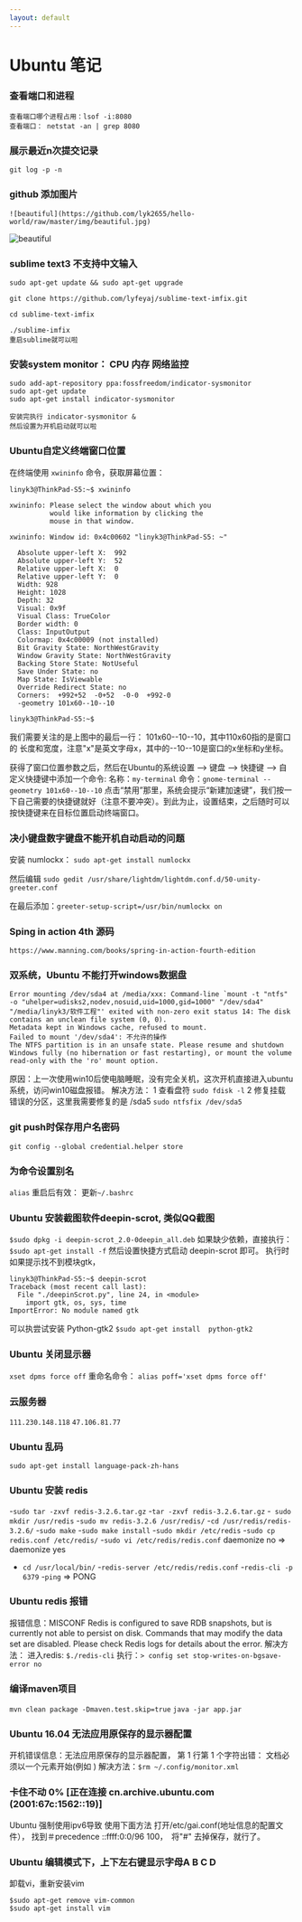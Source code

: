 ```yaml
---
layout: default
---
```


# Ubuntu 笔记

### 查看端口和进程
```
查看端口哪个进程占用：lsof -i:8080
查看端口： netstat -an | grep 8080
```

### 展示最近n次提交记录
`git log -p -n`

### github 添加图片
`![beautiful](https://github.com/lyk2655/hello-world/raw/master/img/beautiful.jpg)`

![beautiful](https://github.com/lyk2655/hello-world/raw/master/img/beautiful.jpg)

### sublime text3 不支持中文输入
```
sudo apt-get update && sudo apt-get upgrade

git clone https://github.com/lyfeyaj/sublime-text-imfix.git

cd sublime-text-imfix

./sublime-imfix
重启sublime就可以啦
```

### 安装system monitor： CPU 内存 网络监控
```
sudo add-apt-repository ppa:fossfreedom/indicator-sysmonitor
sudo apt-get update
sudo apt-get install indicator-sysmonitor

安装完执行 indicator-sysmonitor &
然后设置为开机启动就可以啦
```

### Ubuntu自定义终端窗口位置
在终端使用 `xwininfo` 命令，获取屏幕位置：
```
linyk3@ThinkPad-S5:~$ xwininfo

xwininfo: Please select the window about which you
          would like information by clicking the
          mouse in that window.

xwininfo: Window id: 0x4c00602 "linyk3@ThinkPad-S5: ~"

  Absolute upper-left X:  992
  Absolute upper-left Y:  52
  Relative upper-left X:  0
  Relative upper-left Y:  0
  Width: 928
  Height: 1028
  Depth: 32
  Visual: 0x9f
  Visual Class: TrueColor
  Border width: 0
  Class: InputOutput
  Colormap: 0x4c00009 (not installed)
  Bit Gravity State: NorthWestGravity
  Window Gravity State: NorthWestGravity
  Backing Store State: NotUseful
  Save Under State: no
  Map State: IsViewable
  Override Redirect State: no
  Corners:  +992+52  -0+52  -0-0  +992-0
  -geometry 101x60--10--10

linyk3@ThinkPad-S5:~$ 

```
我们需要关注的是上图中的最后一行： 101x60--10--10，其中110x60指的是窗口的 长度和宽度，注意"x"是英文字母x，其中的--10--10是窗口的x坐标和y坐标。

获得了窗口位置参数之后，然后在Ubuntu的系统设置 --> 键盘 --> 快捷键 --> 自定义快捷键中添加一个命令:
名称：`my-terminal`
命令：`gnome-terminal --geometry 101x60--10--10`
点击“禁用”那里，系统会提示“新建加速键”，我们按一下自己需要的快捷键就好（注意不要冲突）。到此为止，设置结束，之后随时可以按快捷键来在目标位置启动终端窗口。


### 决小键盘数字键盘不能开机自动启动的问题

安装 numlockx：
`sudo apt-get install numlockx`

然后编辑 `sudo gedit /usr/share/lightdm/lightdm.conf.d/50-unity-greeter.conf`

在最后添加：`greeter-setup-script=/usr/bin/numlockx on`

### Sping in action 4th 源码 
`https://www.manning.com/books/spring-in-action-fourth-edition`


### 双系统，Ubuntu 不能打开windows数据盘
```
Error mounting /dev/sda4 at /media/xxx: Command-line `mount -t "ntfs" -o "uhelper=udisks2,nodev,nosuid,uid=1000,gid=1000" "/dev/sda4" "/media/linyk3/软件工程"' exited with non-zero exit status 14: The disk contains an unclean file system (0, 0).
Metadata kept in Windows cache, refused to mount.
Failed to mount '/dev/sda4': 不允许的操作
The NTFS partition is in an unsafe state. Please resume and shutdown
Windows fully (no hibernation or fast restarting), or mount the volume
read-only with the 'ro' mount option.
```
原因：上一次使用win10后使电脑睡眠，没有完全关机，这次开机直接进入ubuntu系统，访问win10磁盘报错。
解决方法：
1 查看盘符
`sudo fdisk -l`
2 修复挂载错误的分区，这里我需要修复的是 /sda5
`sudo ntfsfix /dev/sda5`

### git push时保存用户名密码
`git config --global credential.helper store`

### 为命令设置别名
`alias`
重启后有效： 更新`~/.bashrc`

### Ubuntu 安装截图软件deepin-scrot, 类似QQ截图
`$sudo dpkg -i deepin-scrot_2.0-0deepin_all.deb`
如果缺少依赖，直接执行：
`$sudo apt-get install -f`
然后设置快捷方式启动 deepin-scrot 即可。
执行时如果提示找不到模块gtk，
```
linyk3@ThinkPad-S5:~$ deepin-scrot
Traceback (most recent call last):
  File "./deepinScrot.py", line 24, in <module>
    import gtk, os, sys, time
ImportError: No module named gtk
```
可以执尝试安装 Python-gtk2
`$sudo apt-get install  python-gtk2`

### Ubuntu 关闭显示器 
`xset dpms force off`
重命名命令：
`alias poff='xset dpms force off'`


### 云服务器
`111.230.148.118`
`47.106.81.77`

### Ubuntu 乱码
`sudo apt-get install language-pack-zh-hans`


### Ubuntu 安装 redis 
 -`sudo tar -zxvf redis-3.2.6.tar.gz`
 -`tar -zxvf redis-3.2.6.tar.gz`
 -` sudo mkdir /usr/redis`
 -`sudo mv redis-3.2.6 /usr/redis/`
 -`cd /usr/redis/redis-3.2.6/`
 -`sudo make`
 -`sudo make install`
 -`sudo mkdir /etc/redis`
 -`sudo cp redis.conf /etc/redis/`
 -`sudo vi /etc/redis/redis.conf` daemonize no  => daemonize  yes
 - `cd /usr/local/bin/`
 -`redis-server /etc/redis/redis.conf`
 -`redis-cli -p 6379`
 -`ping` => PONG


### Ubuntu redis 报错 
报错信息：MISCONF Redis is configured to save RDB snapshots, but is currently not able to persist on disk. Commands that may modify the data set are disabled. Please check Redis logs for details about the error.
解决方法：
进入redis: `$./redis-cli`
执行：`> config set stop-writes-on-bgsave-error no`

### 编译maven项目 
`mvn clean package -Dmaven.test.skip=true`
`java -jar app.jar`







### Ubuntu 16.04 无法应用原保存的显示器配置 
开机错误信息：无法应用原保存的显示器配置， 
第 1 行第 1 个字符出错： 文档必须以一个元素开始(例如 <book>)
解决方法：`$rm ~/.config/monitor.xml`

### 卡住不动 0% [正在连接 cn.archive.ubuntu.com (2001:67c:1562::19)] 
Ubuntu 强制使用ipv6导致 使用下面方法
打开/etc/gai.conf(地址信息的配置文件），
找到＃precedence ::ffff:0:0/96  100，　将"#" 去掉保存，就行了。

### Ubuntu 编辑模式下，上下左右键显示字母A B C D
卸载vi，重新安装vim
```
$sudo apt-get remove vim-common
$sudo apt-get install vim
```
